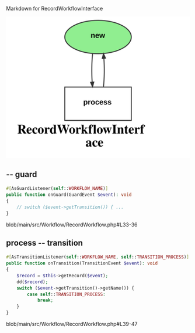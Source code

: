 Markdown for RecordWorkflowInterface

![RecordWorkflowInterface.svg](RecordWorkflowInterface.svg)



##  -- guard


```php
#[AsGuardListener(self::WORKFLOW_NAME)]
public function onGuard(GuardEvent $event): void
{
    // switch ($event->getTransition()) { ...
}
```
blob/main/src/Workflow/RecordWorkflow.php#L33-36
        


## process -- transition


```php
#[AsTransitionListener(self::WORKFLOW_NAME, self::TRANSITION_PROCESS)]
public function onTransition(TransitionEvent $event): void
{
    $record = $this->getRecord($event);
    dd($record);
    switch ($event->getTransition()->getName()) {
        case self::TRANSITION_PROCESS:
            break;
    }
}
```
blob/main/src/Workflow/RecordWorkflow.php#L39-47
        
